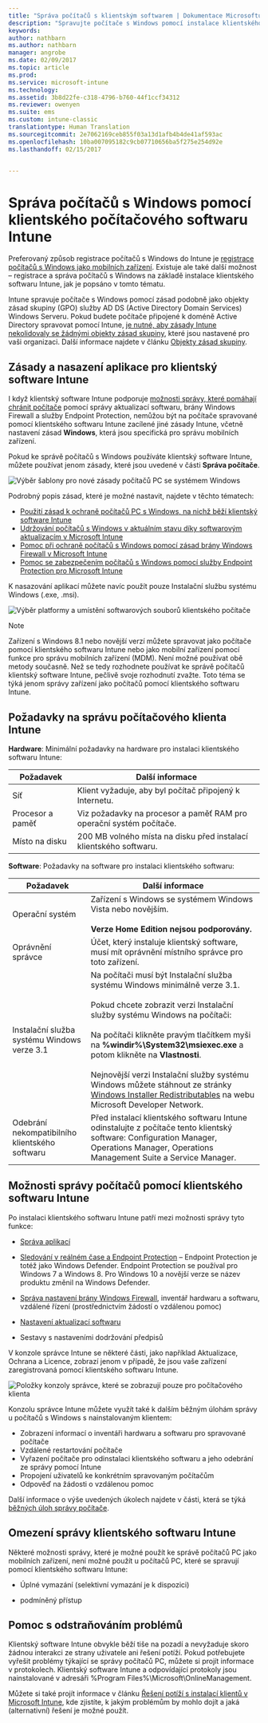 ```yaml
---
title: "Správa počítačů s klientským softwarem | Dokumentace Microsoftu"
description: "Spravujte počítače s Windows pomocí instalace klientského softwaru Intune."
keywords: 
author: nathbarn
ms.author: nathbarn
manager: angrobe
ms.date: 02/09/2017
ms.topic: article
ms.prod: 
ms.service: microsoft-intune
ms.technology: 
ms.assetid: 3b8d22fe-c318-4796-b760-44f1ccf34312
ms.reviewer: owenyen
ms.suite: ems
ms.custom: intune-classic
translationtype: Human Translation
ms.sourcegitcommit: 2e7062169ceb855f03a13d1afb4b4de41af593ac
ms.openlocfilehash: 10ba007095182c9cb07710656ba5f275e254d92e
ms.lasthandoff: 02/15/2017


---
```


# <a name="manage-windows-pcs-with-intune-pc-client-software"></a>Správa počítačů s Windows pomocí klientského počítačového softwaru Intune
Preferovaný způsob registrace počítačů s Windows do Intune je [registrace počítačů s Windows jako mobilních zařízení](set-up-windows-device-management-with-microsoft-intune.md). Existuje ale také další možnost – registrace a správa počítačů s Windows na základě instalace klientského softwaru Intune, jak je popsáno v tomto tématu.

Intune spravuje počítače s Windows pomocí zásad podobně jako objekty zásad skupiny (GPO) služby AD DS (Active Directory Domain Services) Windows Serveru. Pokud budete počítače připojené k doméně Active Directory spravovat pomocí Intune, [je nutné, aby zásady Intune nekolidovaly se žádnými objekty zásad skupiny](resolve-gpo-and-microsoft-intune-policy-conflicts.md), které jsou nastavené pro vaši organizaci. Další informace najdete v článku [Objekty zásad skupiny](https://technet.microsoft.com/library/hh147307.aspx).

## <a name="policies-and-app-deployments-for-the-intune-software-client"></a>Zásady a nasazení aplikace pro klientský software Intune

I když klientský software Intune podporuje [možnosti správy, které pomáhají chránit počítače](policies-to-protect-windows-pcs-in-microsoft-intune.md) pomocí správy aktualizací softwaru, brány Windows Firewall a služby Endpoint Protection, nemůžou být na počítače spravované pomocí klientského softwaru Intune zacílené jiné zásady Intune, včetně nastavení zásad **Windows**, která jsou specifická pro správu mobilních zařízení. 

Pokud ke správě počítačů s Windows používáte klientský software Intune, můžete používat jenom zásady, které jsou uvedené v části **Správa počítače**.

  ![Výběr šablony pro nové zásady počítačů PC se systémem Windows](../media/select-template-for-pc-policy.png)

Podrobný popis zásad, které je možné nastavit, najdete v těchto tématech:

- [Použití zásad k ochraně počítačů PC s Windows, na nichž běží klientský software Intune](https://docs.microsoft.com/intune/deploy-use/policies-to-protect-windows-pcs-in-microsoft-intune)
- [Udržování počítačů s Windows v aktuálním stavu díky softwarovým aktualizacím v Microsoft Intune](https://docs.microsoft.com/intune/deploy-use/keep-windows-pcs-up-to-date-with-software-updates-in-microsoft-intune)
- [Pomoc při ochraně počítačů s Windows pomocí zásad brány Windows Firewall v Microsoft Intune](https://docs.microsoft.com/intune/deploy-use/help-protect-windows-pcs-using-windows-firewall-policies-in-microsoft-intune)
- [Pomoc se zabezpečením počítačů s Windows pomocí služby Endpoint Protection pro Microsoft Intune](https://docs.microsoft.com/intune/deploy-use/help-secure-windows-pcs-with-endpoint-protection-for-microsoft-intune)

K nasazování aplikací můžete navíc použít pouze Instalační službu systému Windows (.exe, .msi).

  ![Výběr platformy a umístění softwarových souborů klientského počítače](../media/select-platform-of-software-files-for-pc-agent.png)

> [!NOTE]
> Zařízení s Windows 8.1 nebo novější verzí můžete spravovat jako počítače pomocí klientského softwaru Intune nebo jako mobilní zařízení pomocí funkce pro správu mobilních zařízení (MDM). Není možné používat obě metody současně. Než se tedy rozhodnete používat ke správě počítačů klientský software Intune, pečlivě svoje rozhodnutí zvažte. Toto téma se týká jenom správy zařízení jako počítačů pomocí klientského softwaru Intune.

## <a name="requirements-for-intune-pc-client-management"></a>Požadavky na správu počítačového klienta Intune

**Hardware**: Minimální požadavky na hardware pro instalaci klientského softwaru Intune:

|Požadavek|Další informace|
|---------------|--------------------|
|Síť|Klient vyžaduje, aby byl počítač připojený k Internetu.|
|Procesor a paměť|Viz požadavky na procesor a paměť RAM pro operační systém počítače.|
|Místo na disku|200 MB volného místa na disku před instalací klientského softwaru.|

**Software**: Požadavky na software pro instalaci klientského softwaru:

|Požadavek|Další informace|
|---------------|--------------------|
|Operační systém | Zařízení s Windows se systémem Windows Vista nebo novějším. </br></br>**Verze Home Edition nejsou podporovány.**|
|Oprávnění správce|Účet, který instaluje klientský software, musí mít oprávnění místního správce pro toto zařízení.|
|Instalační služba systému Windows verze 3.1|Na počítači musí být Instalační služba systému Windows minimálně verze 3.1.<br /><br />Pokud chcete zobrazit verzi Instalační služby systému Windows na počítači:<br /><br />  Na počítači klikněte pravým tlačítkem myši na **%windir%\System32\msiexec.exe** a potom klikněte na **Vlastnosti**.<br /><br />Nejnovější verzi Instalační služby systému Windows můžete stáhnout ze stránky [Windows Installer Redistributables](http://go.microsoft.com/fwlink/?LinkID=234258) na webu Microsoft Developer Network.|
|Odebrání nekompatibilního klientského softwaru|Před instalací klientského softwaru Intune odinstalujte z počítače tento klientský software: Configuration Manager, Operations Manager, Operations Management Suite a Service Manager.|

## <a name="computer-management-capabilities-with-the-intune-client-software"></a>Možnosti správy počítačů pomocí klientského softwaru Intune

Po instalaci klientského softwaru Intune patří mezi možnosti správy tyto funkce: 

- [Správa aplikací](deploy-apps-in-microsoft-intune.md)

- [Sledování v reálném čase a Endpoint Protection](help-secure-windows-pcs-with-endpoint-protection-for-microsoft-intune.md) – Endpoint Protection je totéž jako Windows Defender. Endpoint Protection se používal pro Windows 7 a Windows 8. Pro Windows 10 a novější verze se název produktu změnil na Windows Defender.

- [Správa nastavení brány Windows Firewall](help-protect-windows-pcs-using-windows-firewall-policies-in-microsoft-intune.md), inventář hardwaru a softwaru, vzdálené řízení (prostřednictvím žádostí o vzdálenou pomoc)

- [Nastavení aktualizací softwaru](keep-windows-pcs-up-to-date-with-software-updates-in-microsoft-intune.md)

- Sestavy s nastaveními dodržování předpisů

V konzole správce Intune se některé části, jako například Aktualizace, Ochrana a Licence, zobrazí jenom v případě, že jsou vaše zařízení zaregistrovaná pomocí klientského softwaru Intune.

  ![Položky konzoly správce, které se zobrazují pouze pro počítačového klienta](../media/admin-console-settings-only-for-pc-agent.png)

Konzolu správce Intune můžete využít také k dalším běžným úlohám správy u počítačů s Windows s nainstalovaným klientem:

-   Zobrazení informací o inventáři hardwaru a softwaru pro spravované počítače
-   Vzdálené restartování počítače
-   Vyřazení počítače pro odinstalaci klientského softwaru a jeho odebrání ze správy pomocí Intune
-   Propojení uživatelů ke konkrétním spravovaným počítačům
-   Odpověď na žádosti o vzdálenou pomoc

Další informace o výše uvedených úkolech najdete v části, která se týká [běžných úloh správy počítače](common-windows-pc-management-tasks-with-the-microsoft-intune-computer-client.md).

## <a name="management-limitations-of-the-intune-client-software"></a>Omezení správy klientského softwaru Intune

Některé možnosti správy, které je možné použít ke správě počítačů PC jako mobilních zařízení, není možné použít u počítačů PC, které se spravují pomocí klientského softwaru Intune:

-   Úplné vymazání (selektivní vymazání je k dispozici)

-   podmíněný přístup

## <a name="help-with-troubleshooting"></a>Pomoc s odstraňováním problémů

Klientský software Intune obvykle běží tiše na pozadí a nevyžaduje skoro žádnou interakci ze strany uživatele ani řešení potíží. Pokud potřebujete vyřešit problémy týkající se správy počítačů PC, můžete si projít informace v protokolech. Klientský software Intune a odpovídající protokoly jsou nainstalované v adresáři %Program Files%\Microsoft\OnlineManagement.

Můžete si také projít informace v článku [Řešení potíží s instalací klientů v Microsoft Intune](/intune/troubleshoot/troubleshoot-client-setup-in-microsoft-intune), kde zjistíte, k jakým problémům by mohlo dojít a jaká (alternativní) řešení je možné použít.

